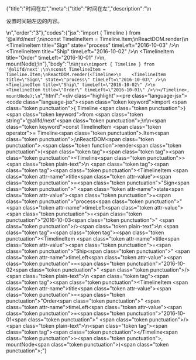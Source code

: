 {"title":"时间在左","meta":{"title":"时间在左","description":"\n<p>设置时间轴左边的内容。</p>\n","order":"3"},"codes":{"jsx":"import { Timeline } from '@alifd/next';\n\nconst TimelineItem = Timeline.Item;\nReactDOM.render(<Timeline>\n    <TimelineItem title=\"Sign\" state=\"process\" timeLeft=\"2016-10-03\" />\n    <TimelineItem title=\"Ship\" timeLeft=\"2016-10-02\" />\n    <TimelineItem title=\"Order\" timeLeft=\"2016-10-01\" />\n</Timeline>, mountNode);\n"},"body":"\n\n````jsx\nimport { Timeline } from '@alifd/next';\n\nconst TimelineItem = Timeline.Item;\nReactDOM.render(<Timeline>\n    <TimelineItem title=\"Sign\" state=\"process\" timeLeft=\"2016-10-03\" />\n    <TimelineItem title=\"Ship\" timeLeft=\"2016-10-02\" />\n    <TimelineItem title=\"Order\" timeLeft=\"2016-10-01\" />\n</Timeline>, mountNode);\n````","html":"<script>(function(){\"use strict\";\n\nvar _next = require(\"@alifd/next\");\n\nvar TimelineItem = _next.Timeline.Item;\nReactDOM.render(React.createElement(\n    _next.Timeline,\n    null,\n    React.createElement(TimelineItem, { title: \"Sign\", state: \"process\", timeLeft: \"2016-10-03\" }),\n    React.createElement(TimelineItem, { title: \"Ship\", timeLeft: \"2016-10-02\" }),\n    React.createElement(TimelineItem, { title: \"Order\", timeLeft: \"2016-10-01\" })\n), mountNode);})()</script><div class=\"highlight\"><pre class=\"language-jsx\"><code class=\"language-jsx\"><span class=\"token keyword\">import</span> <span class=\"token punctuation\">{</span> Timeline <span class=\"token punctuation\">}</span> <span class=\"token keyword\">from</span> <span class=\"token string\">'@alifd/next'</span><span class=\"token punctuation\">;</span>\n\n<span class=\"token keyword\">const</span> TimelineItem <span class=\"token operator\">=</span> Timeline<span class=\"token punctuation\">.</span>Item<span class=\"token punctuation\">;</span>\nReactDOM<span class=\"token punctuation\">.</span><span class=\"token function\">render</span><span class=\"token punctuation\">(</span><span class=\"token tag\"><span class=\"token tag\"><span class=\"token punctuation\">&lt;</span>Timeline</span><span class=\"token punctuation\">></span></span><span class=\"token plain-text\">\n    </span><span class=\"token tag\"><span class=\"token tag\"><span class=\"token punctuation\">&lt;</span>TimelineItem</span> <span class=\"token attr-name\">title</span><span class=\"token attr-value\"><span class=\"token punctuation\">=</span><span class=\"token punctuation\">\"</span>Sign<span class=\"token punctuation\">\"</span></span> <span class=\"token attr-name\">state</span><span class=\"token attr-value\"><span class=\"token punctuation\">=</span><span class=\"token punctuation\">\"</span>process<span class=\"token punctuation\">\"</span></span> <span class=\"token attr-name\">timeLeft</span><span class=\"token attr-value\"><span class=\"token punctuation\">=</span><span class=\"token punctuation\">\"</span>2016-10-03<span class=\"token punctuation\">\"</span></span> <span class=\"token punctuation\">/></span></span><span class=\"token plain-text\">\n    </span><span class=\"token tag\"><span class=\"token tag\"><span class=\"token punctuation\">&lt;</span>TimelineItem</span> <span class=\"token attr-name\">title</span><span class=\"token attr-value\"><span class=\"token punctuation\">=</span><span class=\"token punctuation\">\"</span>Ship<span class=\"token punctuation\">\"</span></span> <span class=\"token attr-name\">timeLeft</span><span class=\"token attr-value\"><span class=\"token punctuation\">=</span><span class=\"token punctuation\">\"</span>2016-10-02<span class=\"token punctuation\">\"</span></span> <span class=\"token punctuation\">/></span></span><span class=\"token plain-text\">\n    </span><span class=\"token tag\"><span class=\"token tag\"><span class=\"token punctuation\">&lt;</span>TimelineItem</span> <span class=\"token attr-name\">title</span><span class=\"token attr-value\"><span class=\"token punctuation\">=</span><span class=\"token punctuation\">\"</span>Order<span class=\"token punctuation\">\"</span></span> <span class=\"token attr-name\">timeLeft</span><span class=\"token attr-value\"><span class=\"token punctuation\">=</span><span class=\"token punctuation\">\"</span>2016-10-01<span class=\"token punctuation\">\"</span></span> <span class=\"token punctuation\">/></span></span><span class=\"token plain-text\">\n</span><span class=\"token tag\"><span class=\"token tag\"><span class=\"token punctuation\">&lt;/</span>Timeline</span><span class=\"token punctuation\">></span></span><span class=\"token punctuation\">,</span> mountNode<span class=\"token punctuation\">)</span><span class=\"token punctuation\">;</span></code></pre></div>"}